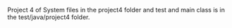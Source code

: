 Project 4 of System
files in the project4 folder
and test and main class is in the test/java/project4 folder.